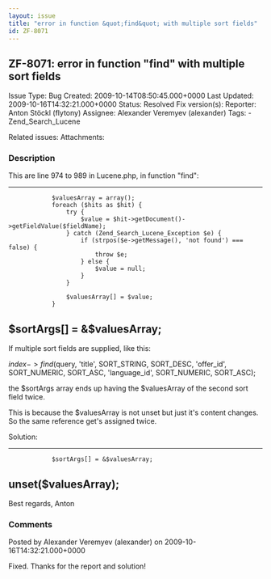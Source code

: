```yaml
---
layout: issue
title: "error in function &quot;find&quot; with multiple sort fields"
id: ZF-8071
---
```


ZF-8071: error in function "find" with multiple sort fields
-----------------------------------------------------------

 Issue Type: Bug Created: 2009-10-14T08:50:45.000+0000 Last Updated: 2009-10-16T14:32:21.000+0000 Status: Resolved Fix version(s): 
 Reporter:  Anton Stöckl (flytony)  Assignee:  Alexander Veremyev (alexander)  Tags: - Zend\_Search\_Lucene
 
 Related issues: 
 Attachments: 
### Description

This are line 974 to 989 in Lucene.php, in function "find":

- - - - - -


                $valuesArray = array();
                foreach ($hits as $hit) {
                    try {
                        $value = $hit->getDocument()->getFieldValue($fieldName);
                    } catch (Zend_Search_Lucene_Exception $e) {
                        if (strpos($e->getMessage(), 'not found') === false) {
                            throw $e;
                        } else {
                            $value = null;
                        }
                    }
    
                    $valuesArray[] = $value;
                }


 $sortArgs[] = &$valuesArray;
-----------------------------

If multiple sort fields are supplied, like this:

$index->find($query, 'title', SORT\_STRING, SORT\_DESC, 'offer\_id', SORT\_NUMERIC, SORT\_ASC, 'language\_id', SORT\_NUMERIC, SORT\_ASC);

the $sortArgs array ends up having the $valuesArray of the second sort field twice.

This is because the $valuesArray is not unset but just it's content changes. So the same reference get's assigned twice.

Solution:

- - - - - -


                $sortArgs[] = &$valuesArray;


 unset($valuesArray);
---------------------

Best regards, Anton

 

 

### Comments

Posted by Alexander Veremyev (alexander) on 2009-10-16T14:32:21.000+0000

Fixed. Thanks for the report and solution!

 

 